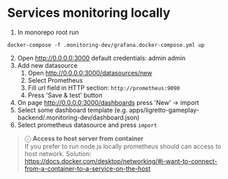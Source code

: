 # Services monitoring locally

1. In monorepo root run
```shell
docker-compose -f .monitoring-dev/grafana.docker-compose.yml up
```
2. Open http://0.0.0.0:3000 default credentials: admin admin
3. Add new datasource
   1. Open http://0.0.0.0:3000/datasources/new
   2. Select Prometheus
   3. Fill url field in HTTP section: `http://prometheus:9090`
   4. Press 'Save & test' button
3. On page http://0.0.0.0:3000/dashboards press 'New' -> import
4. Select some dashboard template (e.g. apps/ligretto-gameplay-backend/.monitoring-dev/dashboard.json)
5. Select prometheus datasource and press `import`

> ⓘ **Access to host server from container** <br />
> If you prefer to run node.js locally prometheus should can access to host network.
> Solution: https://docs.docker.com/desktop/networking/#i-want-to-connect-from-a-container-to-a-service-on-the-host
